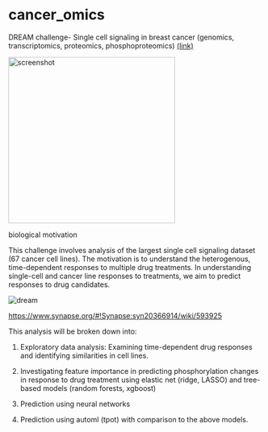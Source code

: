 # cancer_omics
DREAM challenge- Single cell signaling in breast cancer (genomics, transcriptomics, proteomics, phosphoproteomics) [(link)](https://www.synapse.org/#!Synapse:syn20366914/wiki/593925)



<img width="330" alt="screenshot" src="https://user-images.githubusercontent.com/46359281/71352057-4c380e00-2543-11ea-81a8-82add3663ece.png">

biological motivation


This challenge involves analysis of the largest single cell signaling dataset (67 cancer cell lines). The motivation is to understand the heterogenous, time-dependent responses to multiple drug treatments. In understanding single-cell and cancer line responses to treatments, we aim to predict responses to drug candidates.

![dream](https://user-images.githubusercontent.com/46359281/71548582-88190c00-2965-11ea-97fd-6dedbb1eeb4a.png)


https://www.synapse.org/#!Synapse:syn20366914/wiki/593925

This analysis will be broken down into:

1. Exploratory data analysis: Examining time-dependent drug responses and identifying similarities in cell lines.

2. Investigating feature importance in predicting phosphorylation changes in response to drug treatment using elastic net (ridge, LASSO) and tree-based models (random forests, xgboost)

3. Prediction using neural networks 

4. Prediction using automl (tpot) with comparison to the above models.
